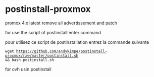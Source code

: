 postinstall-proxmox
===================

promox 4.x latest remove all advertissement and patch

for use the script of postinstall enter command

pour utilisez ce script de postinstallation entrez la commande suivante

<code>wget https://github.com/andykimpe/postinstall-proxmox/raw/master/postinstall.sh && bash postinstall.sh</code>

for ovh usin postinstall

